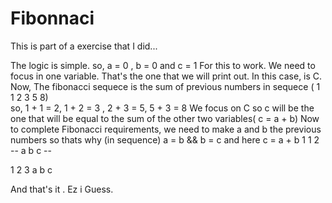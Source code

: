 # Fibonnaci
This is part of a exercise that I did... 

The logic is simple.
so, a = 0 , b = 0 and c = 1 
For this to work. We need to focus in one variable. That's the one that we will print out.
In this case, is C.
Now, The fibonacci sequece is the sum of previous numbers in sequece ( 1 1 2 3 5 8)                       
so, 1 + 1 = 2, 1 + 2 = 3 , 2 + 3 = 5, 5 + 3 = 8
We focus on C so c will be the one that will be equal to the sum of the other two variables( c = a + b)
Now to complete Fibonacci requirements, we need to make a and b the previous numbers so thats why (in sequence)
a = b && b = c and here c = a + b 
1 1 2            -- 
a b c            --
         
1 2 3 
a b c 

And that's it . Ez i Guess.
